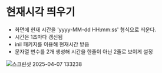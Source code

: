 # 현재시각 띄우기

* 화면에 현재 시간을 'yyyy-MM-dd HH:mm:ss' 형식으로 띄운다.
* 시간은 1초마다 갱신됨
* inil 패키지를 이용해 현재시간 받음
* 문자열 변수를 2개 생성해 시간을 한줄이 아닌 2줄로 보이게 설정


![스크린샷 2025-04-07 133238](https://github.com/user-attachments/assets/257f1123-da64-46f8-bf99-3efa9014d9c1)
